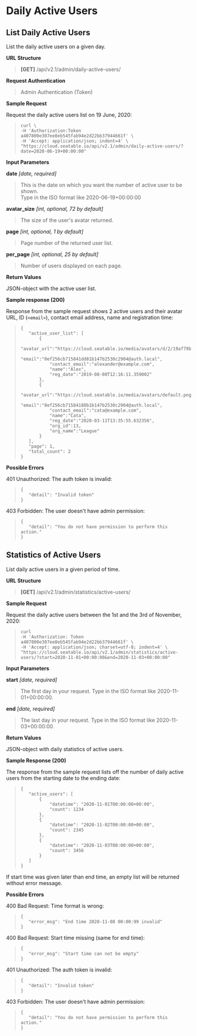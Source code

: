 # Daily Active Users

## List Daily Active Users


List the daily active users on a given day.

**URL Structure**

> **\[GET]** /api/v2.1/admin/daily-active-users/

**Request Authentication**

> Admin Authentication (Token)



**Sample Request**

Request the daily active users list on 19 June, 2020:

>```
> curl \
> -H 'Authorization:Token a407800e307ee8eb545fab94e2d22bb37944661f' \
> -H 'Accept: application/json; indent=4' \
> "https://cloud.seatable.io/api/v2.1/admin/daily-active-users/?date=2020-06-19+00:00:00"
>```


**Input Parameters**

**date** _\[date, required]_
> This is the date on which you want the number of active user to be shown. \
> Type in the ISO format like 2020-06-19+00:00:00

**avatar_size** _\[int, optional, 72 by default]_ 
> The size of the user's avatar returned.

**page** _\[int, optional, 1 by default]_ 
> Page number of the returned user list.

**per_page** _\[int, optional, 25 by default]_
> Number of users displayed on each page.


**Return Values**

JSON-object with the active user list.


**Sample response (200)**

Response from the sample request shows 2 active users and their avatar URL, ID (`<email>`), contact email address, name and registration time:

> ```
> {
>    "active_user_list": [
>        {
>            "avatar_url":"https://cloud.seatable.io/media/avatars/d/2/19af79b45e5891507fda4c4c2139a0/resized/72/03e77af8819c66f25260297dd5e97dc7.png",
>            "email":"0ef256cb715841dd81b147b2530c2904@auth.local",
>            "contact_email":"alexander@example.com",
>            "name":"Alex",
>            "reg_date":"2019-08-08T12:16:11.359002"
>        },
>        {
>            "avatar_url":"https://cloud.seatable.io/media/avatars/default.png",
>            "email":"0ef256cb71584188b1b147b2530c2904@auth.local",
>            "contact_email":"cata@example.com",
>            "name":"Cata",
>            "reg_date":"2020-03-11T13:35:55.632356",
>            "org_id":13,
>            "org_name":"League"
>        }
>    ],
>    "page": 1,
>    "total_count": 2
>}
>```





**Possible Errors**

401 Unauthorized: The auth token is invalid:
>```
>{
>    "detail": "Invalid token"
>}
>```

403 Forbidden: The user doesn't have admin permission:
>```
>{
>    "detail": "You do not have permission to perform this action."
>}
>```


## Statistics of Active Users

List daily active users in a given period of time.

**URL Structure**

> **\[GET]** /api/v2.1/admin/statistics/active-users/



**Sample Request**

Request the daily active users between the 1st and the 3rd of November, 2020:

>```
>curl 
>-H 'Authorization: Token a407800e307ee8eb545fab94e2d22bb37944661f' \
>-H 'Accept: application/json; charset=utf-8; indent=4' \
>"https://cloud.seatable.io/api/v2.1/admin/statistics/active-users/?start=2020-11-01+00:00:00&end=2020-11-03+00:00:00"
>```


**Input Parameters**

**start** _\[date, required]_
> The first day in your request. Type in the ISO format like 2020-11-01+00:00:00.

**end** _\[date, required]_
> The last day in your request. Type in the ISO format like 2020-11-03+00:00:00.


**Return Values**

JSON-object with daily statistics of active users.


**Sample Response (200)**

The response from the sample request lists off the number of daily active users from the starting date to the ending date:

>```
>{
>    "active_users": [
>        {
>            "datetime": "2020-11-01T00:00:00+00:00",
>            "count": 1234
>        },
>        {
>            "datetime": "2020-11-02T00:00:00+00:00",
>            "count": 2345
>        },
>        {
>            "datetime": "2020-11-03T00:00:00+00:00",
>            "count": 3456
>        }
>    ]
>}
>```
If start time was given later than end time, an empty list will be returned without error message.

**Possible Errors**

400 Bad Request: Time format is wrong:
>```
>{
>    "error_msg": "End time 2020-11-08 00:00:99 invalid"
>}
>```

400 Bad Request: Start time missing (same for end time):
>```
>{
>    "error_msg": "Start time can not be empty"
>}
>```

401 Unauthorized: The auth token is invalid:
>```
>{
>    "detail": "Invalid token"
>}
>```

403 Forbidden: The user doesn't have admin permission:
>```
>{
>    "detail": "You do not have permission to perform this action."
>}
>```
